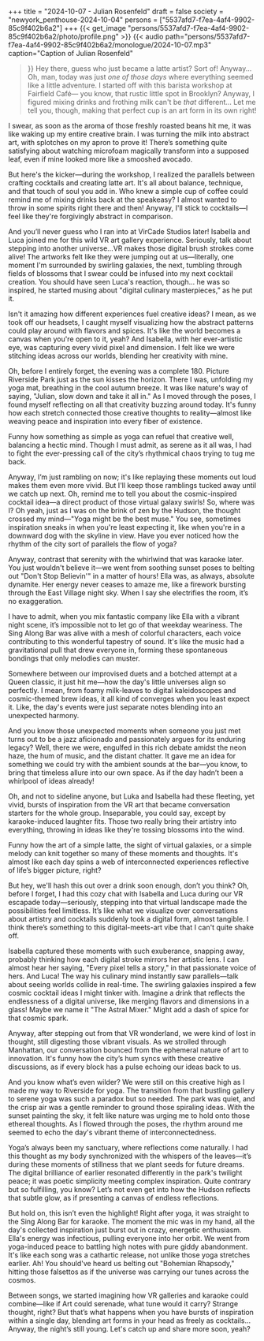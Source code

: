 +++
title = "2024-10-07 - Julian Rosenfeld"
draft = false
society = "newyork_penthouse-2024-10-04"
persons = ["5537afd7-f7ea-4af4-9902-85c9f402b6a2"]
+++
{{< get_image "persons/5537afd7-f7ea-4af4-9902-85c9f402b6a2/photo/profile.png" >}}
{{< audio
    path="persons/5537afd7-f7ea-4af4-9902-85c9f402b6a2/monologue/2024-10-07.mp3" 
    caption="Caption of Julian Rosenfeld"
>}}
Hey there, guess who just became a latte artist? Sort of! Anyway...
Oh, man, today was just *one of those days* where everything seemed like a little adventure. I started off with this barista workshop at Fairfield Café— you know, that rustic little spot in Brooklyn? Anyway, I figured mixing drinks and frothing milk can't be *that* different... Let me tell you, though, making that perfect cup is an art form in its own right! 

I swear, as soon as the aroma of those freshly roasted beans hit me, it was like waking up my entire creative brain. I was turning the milk into abstract art, with splotches on my apron to prove it! There’s something quite satisfying about watching microfoam magically transform into a supposed leaf, even if mine looked more like a smooshed avocado.

But here's the kicker—during the workshop, I realized the parallels between crafting cocktails and creating latte art. It's all about balance, technique, and that touch of soul you add in. Who knew a simple cup of coffee could remind me of mixing drinks back at the speakeasy? I almost wanted to throw in some spirits right there and then! Anyway, I'll stick to cocktails—I feel like they're forgivingly abstract in comparison.

And you’ll never guess who I ran into at VirCade Studios later! Isabella and Luca joined me for this wild VR art gallery experience. Seriously, talk about stepping into another universe...VR makes those digital brush strokes come alive! The artworks felt like they were jumping out at us—literally, one moment I'm surrounded by swirling galaxies, the next, tumbling through fields of blossoms that I swear could be infused into my next cocktail creation. You should have seen Luca's reaction, though... he was so inspired, he started musing about "digital culinary masterpieces,” as he put it.

Isn't it amazing how different experiences fuel creative ideas? I mean, as we took off our headsets, I caught myself visualizing how the abstract patterns could play around with flavors and spices. It's like the world becomes a canvas when you're open to it, yeah? And Isabella, with her ever-artistic eye, was capturing every vivid pixel and dimension. I felt like we were stitching ideas across our worlds, blending her creativity with mine.

Oh, before I entirely forget, the evening was a complete 180. Picture Riverside Park just as the sun kisses the horizon. There I was, unfolding my yoga mat, breathing in the cool autumn breeze. It was like nature's way of saying, "Julian, slow down and take it all in." As I moved through the poses, I found myself reflecting on all that creativity buzzing around today. It's funny how each stretch connected those creative thoughts to reality—almost like weaving peace and inspiration into every fiber of existence. 

Funny how something as simple as yoga can refuel that creative well, balancing a hectic mind. Though I must admit, as serene as it all was, I had to fight the ever-pressing call of the city’s rhythmical chaos trying to tug me back.

Anyway, I’m just rambling on now; it's like replaying these moments out loud makes them even more vivid. But I'll keep those ramblings tucked away until we catch up next. Oh, remind me to tell you about the cosmic-inspired cocktail idea—a direct product of those virtual galaxy swirls!
 So, where was I? Oh yeah, just as I was on the brink of zen by the Hudson, the thought crossed my mind—"Yoga might be the best muse." You see, sometimes inspiration sneaks in when you're least expecting it, like when you're in a downward dog with the skyline in view. Have you ever noticed how the rhythm of the city sort of parallels the flow of yoga?

Anyway, contrast that serenity with the whirlwind that was karaoke later. You just wouldn't believe it—we went from soothing sunset poses to belting out "Don't Stop Believin'" in a matter of hours! Ella was, as always, absolute dynamite. Her energy never ceases to amaze me, like a firework bursting through the East Village night sky. When I say she electrifies the room, it’s no exaggeration.

I have to admit, when you mix fantastic company like Ella with a vibrant night scene, it’s impossible not to let go of that weekday weariness. The Sing Along Bar was alive with a mesh of colorful characters, each voice contributing to this wonderful tapestry of sound. It's like the music had a gravitational pull that drew everyone in, forming these spontaneous bondings that only melodies can muster. 

Somewhere between our improvised duets and a botched attempt at a Queen classic, it just hit me—how the day's little universes align so perfectly. I mean, from foamy milk-leaves to digital kaleidoscopes and cosmic-themed brew ideas, it all kind of converges when you least expect it. Like, the day's events were just separate notes blending into an unexpected harmony.

And you know those unexpected moments when someone you just met turns out to be a jazz aficionado and passionately argues for its enduring legacy? Well, there we were, engulfed in this rich debate amidst the neon haze, the hum of music, and the distant chatter. It gave me an idea for something we could try with the ambient sounds at the bar—you know, to bring that timeless allure into our own space. As if the day hadn’t been a whirlpool of ideas already!

Oh, and not to sideline anyone, but Luka and Isabella had these fleeting, yet vivid, bursts of inspiration from the VR art that became conversation starters for the whole group. Inseparable, you could say, except by karaoke-induced laughter fits. Those two really bring their artistry into everything, throwing in ideas like they're tossing blossoms into the wind.

Funny how the art of a simple latte, the sight of virtual galaxies, or a simple melody can knit together so many of these moments and thoughts. It's almost like each day spins a web of interconnected experiences reflective of life’s bigger picture, right?

But hey, we'll hash this out over a drink soon enough, don’t you think?
Oh, before I forget, I had this cozy chat with Isabella and Luca during our VR escapade today—seriously, stepping into that virtual landscape made the possibilities feel limitless. It’s like what we visualize over conversations about artistry and cocktails suddenly took a digital form, almost tangible. I think there’s something to this digital-meets-art vibe that I can't quite shake off.

Isabella captured these moments with such exuberance, snapping away, probably thinking how each digital stroke mirrors her artistic lens. I can almost hear her saying, "Every pixel tells a story," in that passionate voice of hers. And Luca! The way his culinary mind instantly saw parallels—talk about seeing worlds collide in real-time. The swirling galaxies inspired a few cosmic cocktail ideas I might tinker with. Imagine a drink that reflects the endlessness of a digital universe, like merging flavors and dimensions in a glass! Maybe we name it "The Astral Mixer." Might add a dash of spice for that cosmic spark.

Anyway, after stepping out from that VR wonderland, we were kind of lost in thought, still digesting those vibrant visuals. As we strolled through Manhattan, our conversation bounced from the ephemeral nature of art to innovation. It's funny how the city’s hum syncs with these creative discussions, as if every block has a pulse echoing our ideas back to us.

And you know what’s even wilder? We were still on this creative high as I made my way to Riverside for yoga. The transition from that bustling gallery to serene yoga was such a paradox but so needed. The park was quiet, and the crisp air was a gentle reminder to ground those spiraling ideas. With the sunset painting the sky, it felt like nature was urging me to hold onto those ethereal thoughts. As I flowed through the poses, the rhythm around me seemed to echo the day's vibrant theme of interconnectedness.

Yoga’s always been my sanctuary, where reflections come naturally. I had this thought as my body synchronized with the whispers of the leaves—it’s during these moments of stillness that we plant seeds for future dreams. The digital brilliance of earlier resonated differently in the park's twilight peace; it was poetic simplicity meeting complex inspiration. Quite contrary but so fulfilling, you know? Let’s not even get into how the Hudson reflects that subtle glow, as if presenting a canvas of endless reflections. 

But hold on, this isn’t even the highlight! Right after yoga, it was straight to the Sing Along Bar for karaoke. The moment the mic was in my hand, all the day's collected inspiration just burst out in crazy, energetic enthusiasm. Ella's energy was infectious, pulling everyone into her orbit. We went from yoga-induced peace to battling high notes with pure giddy abandonment. It's like each song was a cathartic release, not unlike those yoga stretches earlier. Ah! You should've heard us belting out "Bohemian Rhapsody," hitting those falsettos as if the universe was carrying our tunes across the cosmos.

Between songs, we started imagining how VR galleries and karaoke could combine—like if Art could serenade, what tune would it carry? Strange thought, right? But that’s what happens when you have bursts of inspiration within a single day, blending art forms in your head as freely as cocktails...
Anyway, the night’s still young. Let's catch up and share more soon, yeah?
